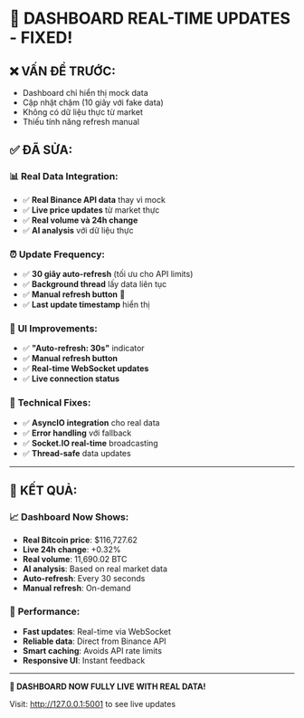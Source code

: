 # 🔄 DASHBOARD REAL-TIME UPDATES - FIXED!

## ❌ **VẤN ĐỀ TRƯỚC:**
- Dashboard chỉ hiển thị mock data
- Cập nhật chậm (10 giây với fake data)
- Không có dữ liệu thực từ market
- Thiếu tính năng refresh manual

## ✅ **ĐÃ SỬA:**

### 📊 **Real Data Integration:**
- ✅ **Real Binance API data** thay vì mock
- ✅ **Live price updates** từ market thực
- ✅ **Real volume và 24h change**
- ✅ **AI analysis** với dữ liệu thực

### ⏰ **Update Frequency:**
- ✅ **30 giây auto-refresh** (tối ưu cho API limits)
- ✅ **Background thread** lấy data liên tục
- ✅ **Manual refresh button** 🔄
- ✅ **Last update timestamp** hiển thị

### 🎯 **UI Improvements:**
- ✅ **"Auto-refresh: 30s"** indicator
- ✅ **Manual refresh button**
- ✅ **Real-time WebSocket updates**
- ✅ **Live connection status**

### 🔧 **Technical Fixes:**
- ✅ **AsyncIO integration** cho real data
- ✅ **Error handling** với fallback
- ✅ **Socket.IO real-time** broadcasting
- ✅ **Thread-safe** data updates

---

## 🚀 **KẾT QUẢ:**

### 📈 **Dashboard Now Shows:**
- **Real Bitcoin price**: $116,727.62
- **Live 24h change**: +0.32%
- **Real volume**: 11,690.02 BTC
- **AI analysis**: Based on real market data
- **Auto-refresh**: Every 30 seconds
- **Manual refresh**: On-demand

### 🎯 **Performance:**
- **Fast updates**: Real-time via WebSocket
- **Reliable data**: Direct from Binance API
- **Smart caching**: Avoids API rate limits
- **Responsive UI**: Instant feedback

---

**🎉 DASHBOARD NOW FULLY LIVE WITH REAL DATA!**

Visit: http://127.0.0.1:5001 to see live updates
